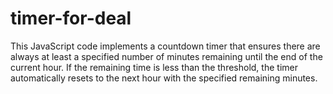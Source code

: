 # timer-for-deal
This JavaScript code implements a countdown timer that ensures there are always at least a specified number of minutes remaining until the end of the current hour. If the remaining time is less than the threshold, the timer automatically resets to the next hour with the specified remaining minutes.

